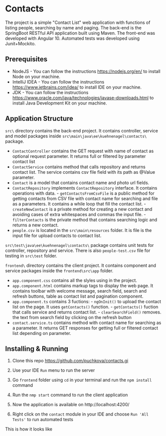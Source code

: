 # Contacts
The project is a simple "Contact List" web application with functions of listing people, searching by name and paging. 
The back-end is the SpringBoot RESTful API application built using Maven. The front-end was developed with Angular 10. Automated tests was developed using Junit+Mockito.

## Prerequisites
- NodeJS - You can follow the instructions https://nodejs.org/en/ to install Node on your machine.
- IntelliJ IDEA - You can follow the instructions https://www.jetbrains.com/idea/ to install IDE on your machine.
- JDK - You can follow the instructions https://www.oracle.com/java/technologies/javase-downloads.html to install Java Development Kit on your machine.

## Application Structure
`src\` directory contains the back-end project. It contains controller, service and model packages inside `src\main\java\ee\kuehnenagel\contacts\` package.
- `ContactController` contains the GET request with name of contact as optional request parameter. It returns full or filtered by parameter contact list
- `ContactService` contains method that calls repository and returns contact list. The service contains csv file field with its path as @Value parameter.
- `Contact` is a model that contains contact name and photo url fields.
- `ContactRepository` implements `ContactRepository` interface. It contains operations with data. 
                - `getContactsFromCsvFile` is a public method for getting contacts from CSV file with contact name for searching and file as a parameters. It contains a while loop that fill the contact list.
                - `createNewContact` is a private method for creating a new contact and avoiding cases of extra whitespaces and commas the input file.
                - `filterContacts` is the private method that contains searching logic and returns a new contact.
- `people.csv` is located in the `src\main\resources` folder. It is file is the input file for upload contacts to contact list.

`src\test\java\ee\kuehnenagel\contacts\` package contains unit tests for controller, repository and service. There is also `people-test.csv` file for testing in `src\test` folder.

`frontend\` directory contains the client project. It contains component and service packages inside the `frontend\src\app` folder.
- `app.component.css` contains all the slyles using in the project.
- `app.component.html` contains markup tags to display the web page. It contains toolbar with welcome message, search field, search and refresh buttons, table as contact list and pagination component.
- `app.component.ts` contains 3 fuctions: 
                - `ngOnInit()` to upload the contact list on the page. It uses `getContacts()` function.
                - `getContacts()` fuction that calls service and returns contact list. 
                - `clearSearchField()` removes. the text from search field by clicking on the refresh button
- `contact.service.ts` contains method with contact name for searching as a parameter. It returns GET responses for getting full or filtered contact list depending on parameter.

## Installing & Running 
1. Clone this repo https://github.com/puchkova/contacts.gi

2. Use your IDE `Run` menu to run the server

3. Go `frontend` folder using `cd` in your terminal and run the `npm install` command 

4. Run the `nmp start` command to run the client application

5. Now the application is available on http://localhost:4200/

6. Right click on the `contact` module in your IDE and choose `Run 'All Tests'` to run automated tests 

This is how it looks like
